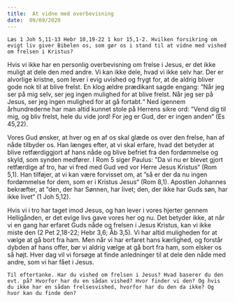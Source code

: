 ```yaml
---
title:  At vidne med overbevisning
date:  09/09/2020
---
```


`Læs 1 Joh 5,11-13 Hebr 10,19-22 1 kor 15,1-2. Hvilken forsikring om evigt liv giver Bibelen os, som gør os i stand til at vidne med vished om frelsen i Kristus?`

Hvis vi ikke har en personlig overbevisning om frelse i Jesus, er det ikke muligt at dele den med andre. Vi kan ikke dele, hvad vi ikke selv har. Der er alvorlige kristne, som lever i evig uvished og frygt for, at de aldrig bliver gode nok til at blive frelst. En klog ældre prædikant sagde engang: ”Når jeg ser på mig selv, ser jeg ingen mulighed for at blive frelst. Når jeg ser på Jesus, ser jeg ingen mulighed for at gå fortabt.“ Ned igennem århundrederne har man altid kunnet stole på Herrens sikre ord: ”Vend dig til mig, og bliv frelst, hele du vide jord! For jeg er Gud, der er ingen anden“ (Es 45,22).

Vores Gud ønsker, at hver og en af os skal glæde os over den frelse, han af nåde tilbyder os. Han længes efter, at vi skal erfare, hvad det betyder at blive retfærdiggjort af hans nåde og blive befriet fra den fordømmelse og skyld, som synden medfører. I Rom 5 siger Paulus: ”Da vi nu er blevet gjort retfærdige af tro, har vi fred med Gud ved vor Herre Jesus Kristus“ (Rom 5,1). Han tilføjer, at vi kan være forvisset om, at ”så er der da nu ingen fordømmelse for dem, som er i Kristus Jesus“ (Rom 8,1). Apostlen Johannes bekræfter, at ”den, der har Sønnen, har livet; den, der ikke har Guds søn, har ikke livet“ (1 Joh 5,12).

Hvis vi i tro har taget imod Jesus, og han lever i vores hjerter gennem Helligånden, er det evige livs gave vores her og nu. Det betyder ikke, at når vi en gang har erfaret Guds nåde og frelsen i Jesus Kristus, kan vi ikke miste den (2 Pet 2,18-22; Hebr 3,6; Åb 3,5). Vi har altid muligheden for at vælge at gå bort fra ham. Men når vi har erfaret hans kærlighed, og forstår dybden af hans offer, bør vi aldrig vælge at gå bort fra ham, som elsker os så højt. Hver dag vil vi forsøge at finde anledninger til at dele den nåde med andre, som vi har fået i Jesus.

`Til eftertanke. Har du vished om frelsen i Jesus? Hvad baserer du den evt. på? Hvorfor har du en sådan vished? Hvor finder vi den? Og hvis du ikke har en sådan frelsesvished, hvorfor har du den da ikke? Og hvor kan du finde den?`